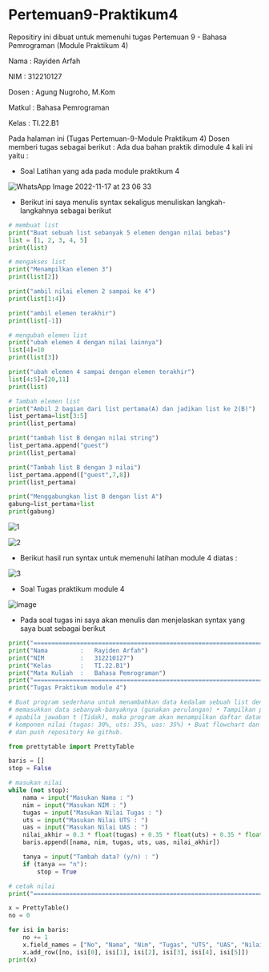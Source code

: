 # Pertemuan9-Praktikum4 #

Repositiry ini dibuat untuk memenuhi tugas Pertemuan 9 - Bahasa Pemrograman (Module Praktikum 4)

Nama : Rayiden Arfah

NIM : 312210127

Dosen : Agung Nugroho, M.Kom

Matkul : Bahasa Pemrograman

Kelas : TI.22.B1

Pada halaman ini (Tugas Pertemuan-9-Module Praktikum 4) Dosen memberi tugas sebagai berikut :
Ada dua bahan praktik dimodule 4 kali ini yaitu :

- Soal Latihan yang ada pada module praktikum 4
 
![WhatsApp Image 2022-11-17 at 23 06 33](https://user-images.githubusercontent.com/115732267/202497971-746d2e8d-5806-486e-9a1d-ae7ebcac512e.jpeg)

- Berikut ini saya menulis syntax sekaligus menuliskan langkah-langkahnya sebagai berikut
 
 ```python
 # membuat list
print("Buat sebuah list sebanyak 5 elemen dengan nilai bebas")
list = [1, 2, 3, 4, 5]
print(list)

# mengakses list
print("Menampilkan elemen 3")
print(list[2])

print("ambil nilai elemen 2 sampai ke 4")
print(list[1:4])

print("ambil elemen terakhir")
print(list[-1])

# mengubah elemen list
print("ubah elemen 4 dengan nilai lainnya")
list[4]=10
print(list[3])

print("ubah elemen 4 sampai dengan elemen terakhir")
list[4:5]=[20,11]
print(list)

# Tambah elemen list
print("Ambil 2 bagian dari list pertama(A) dan jadikan list ke 2(B)")
list_pertama=list[3:5]
print(list_pertama)

print("tambah list B dengan nilai string")
list_pertama.append("guest")
print(list_pertama)

print("Tambah list B dengan 3 nilai")
list_pertama.append(["guest",7,8])
print(list_pertama)

print("Menggabungkan list B dengan list A")
gabung=list_pertama+list
print(gabung)
```
![1](https://user-images.githubusercontent.com/115732267/202510048-bca6a03b-a448-47f9-a172-7347a816a37f.png)

![2](https://user-images.githubusercontent.com/115732267/202510130-eb59b532-6afc-4993-a781-f6152eb21f4c.png)


- Berikut hasil run syntax untuk memenuhi latihan module 4 diatas :

![3](https://user-images.githubusercontent.com/115732267/202510666-16fc20da-c55e-404b-8ad6-2f370ebb70e8.png)

- Soal Tugas praktikum module 4

![image](https://user-images.githubusercontent.com/115732267/202511040-1e005be2-5f99-468b-9f0a-18d891f4948a.png)

- Pada soal tugas ini saya akan menulis dan menjelaskan syntax yang saya buat sebagai berikut

```python
print("===================================================================")
print("Nama         :   Rayiden Arfah")
print("NIM          :   312210127")
print("Kelas        :   TI.22.B1")
print("Mata Kuliah  :   Bahasa Pemrograman")
print("===================================================================")
print("Tugas Praktikum module 4")

# Buat program sederhana untuk menambahkan data kedalam sebuah list dengan rincian sebagai berikut: • Progam meminta
# memasukkan data sebanyak-banyaknya (gunakan perulangan) • Tampilkan pertanyaan untuk menambah data (y/t?),
# apabila jawaban t (Tidak), maka program akan menampilkan daftar datanya. • Nilai Akhir diambil dari perhitungan 3
# komponen nilai (tugas: 30%, uts: 35%, uas: 35%) • Buat flowchart dan penjelasan programnya pada README.md. • Commit
# dan push repository ke github.

from prettytable import PrettyTable

baris = []
stop = False

# masukan nilai
while (not stop):
    nama = input("Masukan Nama : ")
    nim = input("Masukan NIM : ")
    tugas = input("Masukan Nilai Tugas : ")
    uts = input("Masukan Nilai UTS : ")
    uas = input("Masukan Nilai UAS : ")
    nilai_akhir = 0.3 * float(tugas) + 0.35 * float(uts) + 0.35 * float(uas)
    baris.append([nama, nim, tugas, uts, uas, nilai_akhir])

    tanya = input("Tambah data? (y/n) : ")
    if (tanya == "n"):
        stop = True

# cetak nilai
print("===================================================================")

x = PrettyTable()
no = 0

for isi in baris:
    no += 1
    x.field_names = ["No", "Nama", "Nim", "Tugas", "UTS", "UAS", "Nilai Akhir"]
    x.add_row([no, isi[0], isi[1], isi[2], isi[3], isi[4], isi[5]])
print(x)








